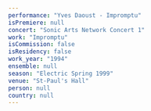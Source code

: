 ```yaml
---
performance: "Yves Daoust - Impromptu"
isPremiere: null
concert: "Sonic Arts Network Concert 1"
work: "Impromptu"
isCommission: false
isResidency: false
work_year: "1994"
ensemble: null
season: "Electric Spring 1999"
venue: "St-Paul's Hall"
person: null
country: null
---
```


